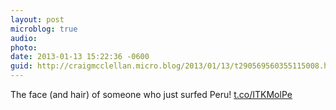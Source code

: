 ```yaml
---
layout: post
microblog: true
audio: 
photo: 
date: 2013-01-13 15:22:36 -0600
guid: http://craigmcclellan.micro.blog/2013/01/13/t290569560355115008.html
---
```

The face (and hair) of someone who just surfed Peru! [t.co/ITKMolPe](http://t.co/ITKMolPe)
